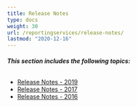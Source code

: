 ```yaml
---
title: Release Notes
type: docs
weight: 30
url: /reportingservices/release-notes/
lastmod: "2020-12-16"
---
```


###### **This section includes the following topics:** 
- [Release Notes - 2019](/pdf/reportingservices/aspose-pdf-for-reporting-services-19-7-release-notes/)
- [Release Notes - 2017](/pdf/reportingservices/release-notes-2017/)
- [Release Notes - 2016](/pdf/reportingservices/release-notes-2016/)
